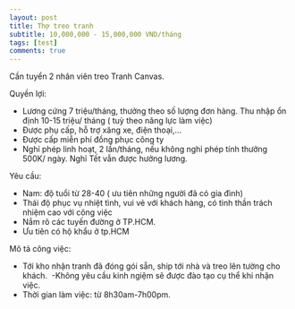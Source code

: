 ```yaml
---
layout: post
title: Thợ treo tranh
subtitle: 10,000,000 - 15,000,000 VND/tháng
tags: [test]
comments: true
---
```


Cần tuyển 2 nhân viên treo Tranh Canvas.

Quyền lợi:

- Lương cứng 7 triệu/tháng, thưởng theo số lượng đơn hàng. Thu nhập ổn định 10-15 triệu/ tháng ( tuỳ theo năng lực làm việc)
- Được phụ cấp, hỗ trợ xăng xe, điện thoại,…
- Được cấp miễn phí đồng phục công ty
- Nghỉ phép linh hoạt, 2 lần/tháng, nếu không nghỉ phép tính thưởng 500K/ ngày. Nghỉ Tết vẫn được hưởng lương.

Yêu cầu:

- Nam: độ tuổi từ 28-40 ( ưu tiên những người đã có gia đình)
- Thái độ phục vụ nhiệt tình, vui vẻ với khách hàng, có tinh thần trách nhiệm cao với công việc
- Nắm rõ các tuyến đường ở TP.HCM. 
- Ưu tiên có hộ khẩu ở tp.HCM

Mô tả công việc:

- Tới kho nhận tranh đã đóng gói sẵn, ship tới nhà và treo lên tường cho khách. 
-Không yêu cầu kinh ngiệm sẽ được đào tạo cụ thể khi nhận việc.
- Thời gian làm việc: từ 8h30am-7h00pm.
